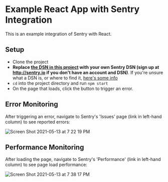 # Example React App with Sentry Integration

This is an example integration of Sentry with React.

## Setup

- Clone the project
- **Replace [the DSN in this project](https://github.com/cstavitsky/example-react-app-with-sentry/blob/main/src/index.js#L10) with your own Sentry DSN (sign up at http://sentry.io if you don't have an account and DSN)**. If you're unsure what a DSN is, or where to find it, [here's some info](https://docs.sentry.io/product/sentry-basics/dsn-explainer/)
- `cd` into the project directory and run `npm start`
- On the page that loads, click the button to trigger an error.

## Error Monitoring

After triggering an error, navigate to Sentry's 'Issues' page (link in left-hand column) to see reported errors:

![Screen Shot 2021-05-13 at 7 22 19 PM](https://user-images.githubusercontent.com/12092849/118204344-a4ff9380-b423-11eb-8bfe-6fa2e2cbad77.png)

## Performance Monitoring

After loading the page, navigate to Sentry's 'Performance' (link in left-hand column) to see page load performance:

![Screen Shot 2021-05-13 at 7 38 17 PM](https://user-images.githubusercontent.com/12092849/118204342-a3ce6680-b423-11eb-9ccc-1876ecb3f9ea.png)


